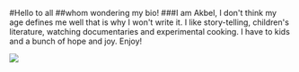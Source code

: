 #Hello to all ##whom wondering my bio! 
###I am Akbel, I don't think my age defines me well that is why I won't write it. 
I like story-telling, children's literature, watching documentaries and experimental cooking. 
I have to kids and a bunch of hope and joy. Enjoy!

<img src="![image](https://user-images.githubusercontent.com/54626312/65339933-61f90880-dbcd-11e9-8196-be2708a00a5c.png)">
